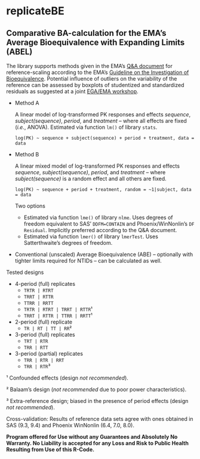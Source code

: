 # replicateBE
## Comparative BA-calculation for the EMA’s Average Bioequivalence with Expanding Limits (ABEL)

The library supports methods given in the EMA’s [Q&A document](https://www.ema.europa.eu/en/documents/scientific-guideline/questions-answers-positions-specific-questions-addressed-pharmacokinetics-working-party_en.pdf) for reference-scaling according to the EMA’s [Guideline on the Investigation of Bioequivalence](https://www.ema.europa.eu/en/documents/scientific-guideline/guideline-investigation-bioequivalence-rev1_en.pdf). Potential influence of outliers on the variability of the reference can be assessed by boxplots of studentized and standardized residuals as suggested at a joint [EGA/EMA workshop](https://www.medicinesforeurope.com/wp-content/uploads/2016/03/EGA_BEQ_QA_WEB_QA_1_32.pdf).


- Method A
  
  A linear model of log-transformed PK responses and effects _sequence_, _subject(sequence)_, _period_, and _treatment_ – where all effects are fixed (_i.e._, ANOVA). Estimated via function ```lm()``` of library ```stats```.
  ```Rscript
  log(PK) ~ sequence + subject(sequence) + period + treatment, data = data
  ```
  
- Method B
  
  A linear mixed model of log-transformed PK responses and effects _sequence_, _subject(sequence)_, _period_, and _treatment_ – where _subject(sequence)_ is a random effect and all others are fixed.
  ```RScript
  log(PK) ~ sequence + period + treatment, random = ~1|subject, data = data
  ```
  Two options
    - Estimated via function ```lme()``` of library ```nlme```. Uses degrees of freedom equivalent to SAS’ ```DDFM=CONTAIN``` and Phoenix/WinNonlin’s ```DF Residual```. Implicitly preferred according to the Q&A document.
    - Estimated via function ```lmer()``` of library ```lmerTest```. Uses Satterthwaite’s degrees of freedom.


- Conventional (unscaled) Average Bioequivalence (ABE) – optionally with tighter limits
             required for NTIDs – can be calculated as well.

Tested designs
- 4-period (full) replicates
  - ```TRTR | RTRT```
  - ```TRRT | RTTR```
  - ```TTRR | RRTT```
  - ```TRTR | RTRT | TRRT | RTTR```¹
  - ```TRRT | RTTR | TTRR | RRTT```¹
- 2-period (full) replicate
  - ```TR | RT | TT | RR```²
- 3-period (full) replicates
  - ```TRT | RTR```
  - ```TRR | RTT```
- 3-period (partial) replicates
  - ```TRR | RTR | RRT```
  - ```TRR | RTR```³

¹ Confounded effects (design _not recommended_).

² Balaam’s design (_not recommended_ due to poor power characteristics).

³ Extra-reference design; biased in the presence of period effects (design _not recommended_).

Cross-validation: Results of reference data sets agree with ones obtained in SAS (9.3, 9.4) and Phoenix WinNonlin (6.4, 7.0, 8.0).

**Program offered for Use without any Guarantees and Absolutely No Warranty. No Liability is accepted for any Loss and Risk to Public Health Resulting from Use of this R-Code.**
